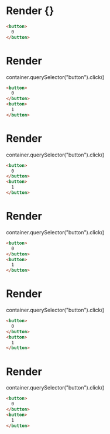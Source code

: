 # Render {}
```html
<button>
  0
</button>
```


# Render 
container.querySelector("button").click()

```html
<button>
  0
</button>
<button>
  1
</button>
```


# Render 
container.querySelector("button").click()

```html
<button>
  0
</button>
<button>
  1
</button>
```


# Render 
container.querySelector("button").click()

```html
<button>
  0
</button>
<button>
  1
</button>
```


# Render 
container.querySelector("button").click()

```html
<button>
  0
</button>
<button>
  1
</button>
```


# Render 
container.querySelector("button").click()

```html
<button>
  0
</button>
<button>
  1
</button>
```